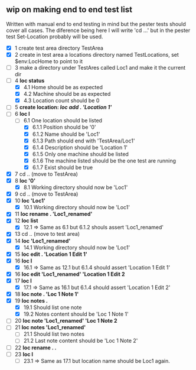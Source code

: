 ## wip on making end to end test list

Written with manual end to end testing in mind but the pester tests should cover all cases. The diference being here I will write 'cd ...' but in the pester test Set-Location probably will be used.

- [x] 1 create test area directory TestArea 
- [x] 2 create in test area a locations directory named TestLocations, set $env:LocHome to point to it 
- [ ] 3 make a directory under TestAres called Loc1 and make it the current dir
- [ ] 4 **loc status**
  - [x] 4.1 Home should be as expected 
  - [x] 4.2 Machine should be as expected 
  - [x] 4.3 Location count should be 0 
- [ ] 5 **create location: *loc add . 'Location 1'***
- [ ] 6 **loc l**
  - [ ] 6.1 One location should be listed
    - [x] 6.1.1 Position should be '0'
    - [x] 6.1.2 Name should be 'Loc1'
    - [x] 6.1.3 Path should end with 'TestArea/Loc1'
    - [x] 6.1.4 Description should be 'Location 1'
    - [x] 6.1.5 Only one machine should be listed 
    - [x] 6.1.6 The machine listed should be the one test are running
    - [x] 6.1.7 Exist should be true
- [x] 7 cd .. (move to TestArea)
- [x] 8 **loc '0'**
  - [x] 8.1 Working directory should now be 'Loc1'
- [x] 9 cd .. (move to TestArea)
- [x] 10 **loc 'Loc1'**
  - [x] 10.1 Working directory should now be 'Loc1'
- [x] 11 **loc rename . 'Loc1_renamed'**
- [x] 12 **loc list**
  - [x] 12.1 => Same as 6.1 but 6.1.2 shouls assert 'Loc1_renamed'
- [x] 13 cd .. (move to test area)
- [x] 14 **loc 'Loc1_renamed'**
  - [x] 14.1 Working directory should now be 'Loc1'
- [x] 15 **loc edit . 'Location 1 Edit 1'**
- [x] 16 **loc l**
  - [x] 16.1 => Same as 12.1 but 6.1.4 should assert 'Location 1 Edit 1'
- [x] 16 **loc edit 'Loc1_renamed' 'Location 1 Edit 2**
- [x] 17 **loc l**
  - [x] 17.1 => Same as 16.1 but 6.1.4 should assert 'Location 1 Edit 2'
- [x] 18 **loc note . 'Loc 1 Note 1'**
- [x] 19 **loc notes .**
  - [x] 19.1 Should list one note
  - [x] 19.2 Notes content should be 'Loc 1 Note 1'
- [ ] 20 **loc note 'Loc1_renamed' 'Loc 1 Note 2**
- [ ] 21 **loc notes 'Loc1_renamed'**
  - [ ] 21.1 Should list two notes
  - [ ] 21.2 Last note content should be 'Loc 1 Note 2'
- [ ] 22 **loc rename . .**
- [ ] 23 **loc l**
  - [ ] 23.1 => Same as 17.1 but location name should be Loc1 again.